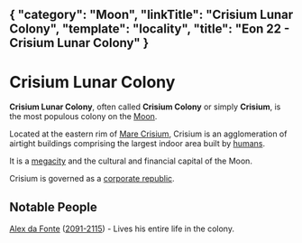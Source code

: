 {
    "category": "Moon",
    "linkTitle": "Crisium Lunar Colony",
    "template": "locality",
    "title": "Eon 22 - Crisium Lunar Colony"
}
---

# Crisium Lunar Colony

**Crisium Lunar Colony**, often called **Crisium Colony** or simply **Crisium**, is the most populous colony on the [Moon](/moon).

Located at the eastern rim of [Mare Crisium](/mare-crisium), Crisium is an agglomeration of airtight buildings comprising the largest indoor area built by [humans](https://en.wikipedia.org/wiki/Homo_sapiens).

It is a [megacity](https://en.wikipedia.org/wiki/Megacity) and the cultural and financial capital of the Moon.

Crisium is governed as a [corporate republic](https://en.wikipedia.org/wiki/Corporate_republic).

## Notable People
[Alex da Fonte](#) ([2091-2115](#)) - Lives his entire life in the colony. 
